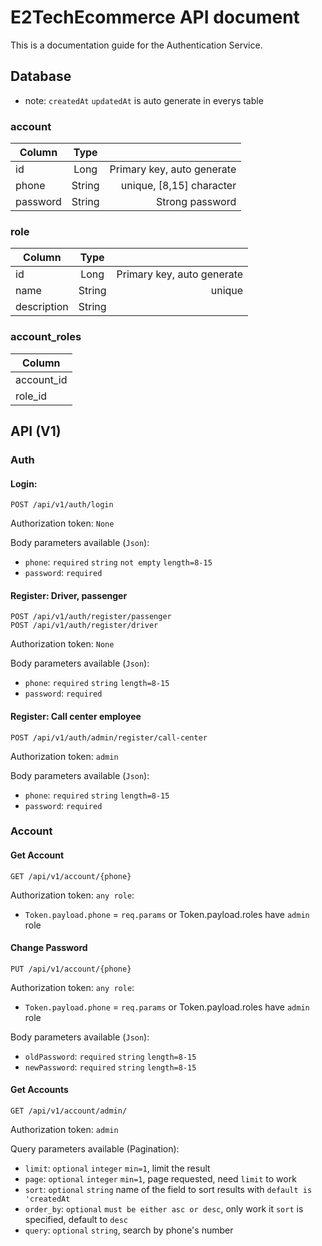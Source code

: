 # E2TechEcommerce API document
This is a documentation guide for the Authentication Service.

## Database

- note: `createdAt` `updatedAt` is auto generate in everys table

### account
| Column        | Type           |   |
| ------------- |:-------------:| -----:|
| id     | Long | Primary key, auto generate | 
| phone    | String      |   unique, [8,15] character |
| password | String      |    Strong password |


### role
| Column        | Type           |   |
| ------------- |:-------------:| -----:|
| id     | Long | Primary key, auto generate | 
| name    | String      |   unique |
| description | String      |   |


### account_roles
| Column        |
| ------------- |
| account_id    |
| role_id       |


## API (V1)

### Auth

#### Login:
```
POST /api/v1/auth/login
```
Authorization token: `None`

Body parameters available (`Json`):
- `phone`: `required` `string` `not empty` `length=8-15`
- `password`: `required`

#### Register: Driver, passenger
```
POST /api/v1/auth/register/passenger
POST /api/v1/auth/register/driver
```
Authorization token: `None`

Body parameters available (`Json`):
- `phone`: `required` `string` `length=8-15`
- `password`: `required`

#### Register: Call center employee
```
POST /api/v1/auth/admin/register/call-center
```
Authorization token: `admin`

Body parameters available (`Json`):
- `phone`: `required` `string` `length=8-15`
- `password`: `required`


### Account

#### Get Account
```
GET /api/v1/account/{phone}
```
Authorization token: `any role`:
- `Token.payload.phone` = `req.params` or Token.payload.roles have `admin` role 

#### Change Password
```
PUT /api/v1/account/{phone}
```
Authorization token: `any role`:
- `Token.payload.phone` = `req.params` or Token.payload.roles have `admin` role

Body parameters available (`Json`):
- `oldPassword`: `required` `string` `length=8-15`
- `newPassword`: `required` `string` `length=8-15`

#### Get Accounts
```
GET /api/v1/account/admin/
```
Authorization token: `admin`

Query parameters available (Pagination):
- `limit`: `optional` `integer`  `min=1`, limit the result
- `page`: `optional` `integer` `min=1`, page requested, need `limit` to work
- `sort`: `optional` `string`  name of the field to sort results with `default is 'createdAt`
- `order_by`: `optional` `must be either asc or desc`, only work it `sort` is specified, default to `desc`
- `query`: `optional` `string`, search by phone's number
